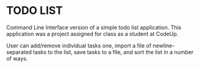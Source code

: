 # TODO LIST

Command Line Interface version of a simple todo list application. 
This application was a project assigned for class as a student at CodeUp.

User can add/remove individual tasks one, import a file of newline-separated tasks to the list, save tasks to a file, and sort the list in a number of ways.